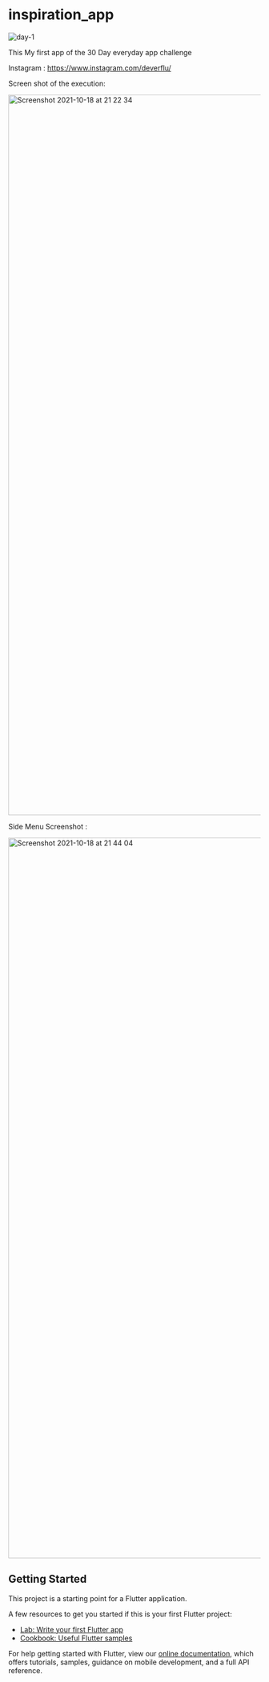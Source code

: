 # inspiration_app
![day-1](https://user-images.githubusercontent.com/32387645/137803861-89abae37-758d-4bc6-ae7e-ac64e2ed605b.png)

This My first app of the 30 Day everyday app challenge

Instagram : https://www.instagram.com/deverflu/

Screen shot of the execution:

<img width="1440" alt="Screenshot 2021-10-18 at 21 22 34" src="https://user-images.githubusercontent.com/32387645/137803899-82b005cc-7422-4f9c-825b-bbe3cb008f3e.png">

Side Menu Screenshot :

<img width="1440" alt="Screenshot 2021-10-18 at 21 44 04" src="https://user-images.githubusercontent.com/32387645/137804030-a88bb6cb-8faa-4823-8098-557120e1726a.png">



## Getting Started

This project is a starting point for a Flutter application.


A few resources to get you started if this is your first Flutter project:

- [Lab: Write your first Flutter app](https://flutter.dev/docs/get-started/codelab)
- [Cookbook: Useful Flutter samples](https://flutter.dev/docs/cookbook)

For help getting started with Flutter, view our
[online documentation](https://flutter.dev/docs), which offers tutorials,
samples, guidance on mobile development, and a full API reference.
